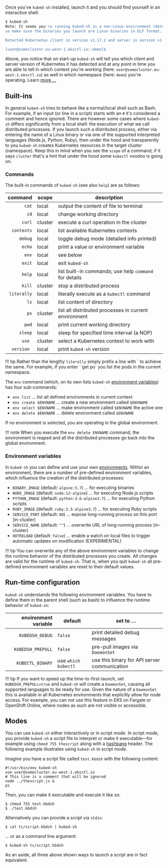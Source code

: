 Once you've `kubed-sh` installed, launch it and you should find yourself in an interactive shell:

```sh
$ kubed-sh
Note: It seems you're running kubed-sh in a non-Linux environment (detected: darwin),
so make sure the binaries you launch are Linux binaries in ELF format.

Detected Kubernetes client in version v1.17.2 and server in version v1.14.9-eks-c0eccc

[user@somecluster.eu-west-1.eksctl.io::demo]$
```

Above, you notice that on start-up `kubed-sh` will tell you which client and 
server version of Kubernetes it has detected and at any point in time you are 
able to tell in which context you're working (here: `user@somecluster.eu-west-1.eksctl.io`) 
as well in which namespace (here: `demo`) you're operating. Learn [more …](../design/#environments)


## Built-ins

In general `kubed-sh` tries to behave like a normal/local shell such as Bash.
For example, if an input (or line in a script) starts with an `#` it's considered
a comment and hence ignored. There are however some cases where `kubed-sh` differs
significantly from a local shell: the execution of what we call distributed processes.
If you launch such a distributed process, either via entering the name of a Linux binary
or via one of the supported interpreted languages (Node.js, Python, Ruby), then
under the hood and transparently to you `kubed-sh` creates Kubernetes resources 
in the target cluster (namespace). Keep this in mind when you see the `scope` of 
a command; if it says `cluster` that's a hint that under the hood some `kubectl`
voodoo is going on.

### Commands

The built-in commands of `kubed-sh` (see also `help`) are as follows:

| command    | scope | description                                             |
| ----------:| ----- | ------------------------------------------------------- |
| `cat`      | local | output the content of file to terminal                  |
| `cd`       | local | change working directory                                |
| `curl`     | cluster | execute a curl operation in the cluster               |
| `contexts` | local | list available Kubernetes contexts                      |
| `debug`    | local | toggle debug mode (detailed info printed)               | 
| `echo`     | local | print a value or environment variable                   |
| `env`      | local | see below                                               |
| `exit`     | local | exit `kubed-sh`                                         |
| `help`     | local | list built-in commands; use help `command` for details  |
| `kill`     | cluster | stop a distributed process                            |
| `literally`| local | literally execute as a `kubectl` command                |
| `ls`       | local | list content of directory                               |
| `ps`       | cluster |  list all distributed processes in current environment|
| `pwd`      | local | print current working directory                         |
| `sleep`    | local | sleep for specified time interval (a NOP)               |
| `use `     | cluster | select a Kubernetes context to work with              |
| `version ` | local | print `kubed-sh` version                                |

!!! tip
      Rather than the lengthy `literally` simply prefix a line with \`
      to achieve the same. For example, if you enter ``get po` you list the pods
      in the current namespace.

The `env` command (which, on its own lists `kubed-sh` [environment variables](#environment-variables))
has four sub-commands:

- `env list` … list all defined environments in current context
- `env create $ENVNAME` … create a new environment called `$ENVNAME`
- `env select $ENVNAME` … make environment called `$ENVNAME` the active one
- `env delete $ENVNAME` … delete environment called `$ENVNAME`

If no environment is selected, you are operating in the global environment.

!!! note
      When you execute the `env delete ENVNAME` command, the environment is 
      reaped and all the distributed processes go back into the global environment.

### Environment variables

In `kubed-sh` you can define and use your own [environments](../design/#environments).
Within an environment, there are a number of pre-defined environment variables,
which influence the creation of the distributed processes:

- `BINARY_IMAGE` (default: `alpine:3.7`) … for executing binaries
- `NODE_IMAGE` (default: `node:12-alpine`) … for executing Node.js scripts
- `PYTHON_IMAGE` (default: `python:3.6-alpine3.7`) … for executing Python scripts
- `RUBY_IMAGE` (default: `ruby:2.5-alpine3.7`) … for executing Ruby scripts
- `SERVICE_PORT` (default: `80`) … expose long-running process on this port (in-cluster)
- `SERVICE_NAME` (default: `""`) … overwrite URL of long-running process (in-cluster)
- `HOTRELOAD` (default: `false`) … enable a watch on local files to trigger automatic updates on modification (EXPERIMENTAL)

!!! tip
      You can overwrite any of the above environment variables to change the 
      runtime behavior of the distributed processes you create. All changes are 
      valid for the runtime of `kubed-sh`. That is, when you quit `kubed-sh` all
      pre-defined environment variables are reset to their default values.

## Run-time configuration

`kubed-sh` understands the following environment variables. You have to define
them in the parent shell (such as bash) to influence the runtime behavior of 
`kubed-sh`:

| environment variable| default | set to … |
| -------------------:| ------- | ------- |
| `KUBEDSH_DEBUG`     | `false` | print detailed debug messages |
| `KUBEDSH_PREPULL` | `false` | pre-pull images via `DaemonSet` |
| `KUBECTL_BINARY`    | use `which kubectl` | use this binary for API server communication |

!!! tip
      If you want to speed up the time-to-first-launch, set 
      `KUBEDSH_PREPULL=true` and `kubed-sh` will create a `DaemonSet`, causing
      all supported languages to be ready for use. Given the nature of a `DaemonSet`
      this is available in all Kubernetes environments that explicitly allow
      for node access. For example, you can not use this feature in 
      EKS on Fargate or OpenShift Online, where nodes as such are not visible
      or accessible.


## Modes

You can use `kubed-sh` either interactively or in script mode. In script mode, 
you provide `kubed-sh` a script file to interpret or make it executable—for 
example using `chmod 755 thescript` along with a [hashbang](https://en.wikipedia.org/wiki/Shebang_(Unix)) header.
The following example illustrates using `kubed-sh` in script mode.

Imagine you have a script file called `test.kbdsh` with the following content:

```
#!/usr/bin/env kubed-sh
use user@somecluster.eu-west-1.eksctl.io
# This line is a comment that will be ignored
node ../thescript.js &
ps
```

Then, you can make it executable and execute it like so:

```
$ chmod 755 test.kbdsh
$ ./test.kbdsh
```

Alternatively you can provide a script via `stdin`:

```
$ cat tc/script.kbdsh | kubed-sh
```

… or as a command line argument:

```
$ kubed-sh tc/script.kbdsh
```

As an aside, all three above shown ways to launch a script are in fact equivalent.